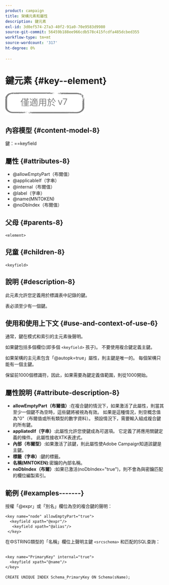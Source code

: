 ```yaml
---
product: campaign
title: 架構元素和屬性
description: 鍵元素
exl-id: 3d0ef574-27a3-40f2-91a0-70e9583d9980
source-git-commit: 56459b188ee966cdb578c415fcdfa485dcbed355
workflow-type: tm+mt
source-wordcount: '317'
ht-degree: 0%

---
```


# 鍵元素 {#key--element}

![](../../../assets/v7-only.svg)

## 內容模型 {#content-model-8}

鍵：==keyfield

## 屬性 {#attributes-8}

* @allowEmptyPart（布爾值）
* @applicableIf（字串）
* @internal（布爾值）
* @label（字串）
* @name(MNTOKEN)
* @noDbIndex（布爾值）

## 父母 {#parents-8}

`<element>`

## 兒童 {#children-8}

`<keyfield>`

## 說明 {#description-8}

此元素允許您定義用於標識表中記錄的鍵。

表必須至少有一個鍵。

## 使用和使用上下文 {#use-and-context-of-use-6}

通常，鍵在模式和索引的主元素後聲明。

如果鍵包括多個欄位(即多個 `<keyfield>` 孩子)。 不要使用複合鍵定義主鍵。

如果架構的主元素包含「@autopk=true」屬性，則主鍵是唯一的。 每個架構只能有一個主鍵。

保留前1000個標識符，因此，如果需要為鍵定義值範圍，則從1000開始。

## 屬性說明 {#attribute-description-8}

* **allowEmptyPart（布爾值）**:在複合鍵的情況下，如果激活了此屬性，則當其至少一個鍵不為空時，這些鍵將被視為有效。 如果是這種情況，則空概念值為&quot;0&quot;（布爾值或所有類型的數字資料）。 預設情況下，需要輸入組成複合鍵的所有鍵。
* **appliatedIf（字串）**:此屬性允許您使鍵成為可選項。 它定義了將應用關鍵定義的條件。 此屬性接收XTK表達式。
* **內部（布爾型）**:如果激活了該鍵，則此屬性使Adobe Campaign知道該鍵是主鍵。
* **標籤（字串）**:鍵的標籤。
* **名稱(MNTOKEN)**:密鑰的內部名稱。
* **noDbIndex（布爾）**:如果已激活(noDbIndex=&quot;true&quot;)，則不會為與密鑰匹配的欄位編製索引。

## 範例 {#examples-------}

授權「@expr」或「別名」欄位為空的複合鍵的聲明：

```
<key name="node" allowEmptyPart="true">
  <keyfield xpath="@expr"/>
   <keyfield xpath="@alias"/>
 </key>
```

在中STRING類型的「名稱」欄位上聲明主鍵 `<srcschema>`  和匹配的SQL查詢：

```
 
<key name="PrimaryKey" internal="true">  
  <keyfield xpath="@name"/>
</key>

CREATE UNIQUE INDEX Schema_PrimaryKey ON Schema(sName);
```
